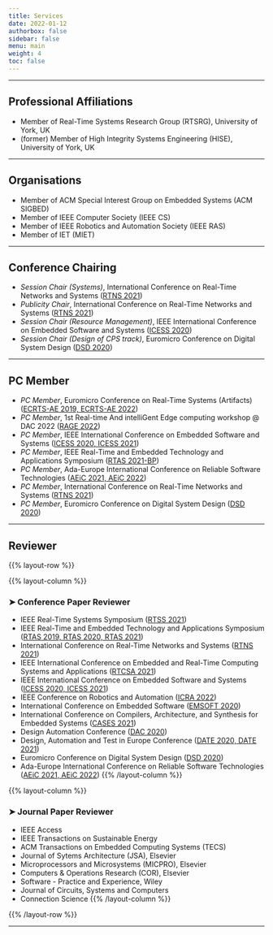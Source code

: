 ```yaml
---
title: Services
date: 2022-01-12
authorbox: false
sidebar: false
menu: main
weight: 4
toc: false
---
```


---

## Professional Affiliations

- Member of Real-Time Systems Research Group (RTSRG), University of York, UK
- (former) Member of High Integrity Systems Engineering (HISE), University of York, UK


---

## Organisations

- Member of ACM Special Interest Group on Embedded Systems (ACM SIGBED)
- Member of IEEE Computer Society (IEEE CS)
- Member of IEEE Robotics and Automation Society (IEEE RAS)
- Member of IET (MIET)


---

## Conference Chairing

- *Session Chair (Systems)*, International Conference on Real-Time Networks and Systems (<u>RTNS 2021</u>)
- *Publicity Chair*, International Conference on Real-Time Networks and Systems (<u>RTNS 2021</u>)
- *Session Chair (Resource Management)*, IEEE International Conference on Embedded Software and Systems (<u>ICESS 2020</u>)
- *Session Chair (Design of CPS track)*, Euromicro Conference on Digital System Design (<u>DSD 2020</u>)


---

## PC Member

- *PC Member*, Euromicro Conference on Real-Time Systems (Artifacts) (<u>ECRTS-AE 2019, ECRTS-AE 2022</u>)
- *PC Member*, 1st Real-time And intelliGent Edge computing workshop @ DAC 2022 (<u>RAGE 2022</u>)
- *PC Member*, IEEE International Conference on Embedded Software and Systems (<u>ICESS 2020, ICESS 2021</u>)
- *PC Member*, IEEE Real-Time and Embedded Technology and Applications Symposium (<u>RTAS 2021-BP</u>) 
- *PC Member*, Ada-Europe International Conference on Reliable Software Technologies  (<u>AEiC 2021, AEiC 2022</u>)
- *PC Member*, International Conference on Real-Time Networks and Systems (<u>RTNS 2021</u>)
- *PC Member*, Euromicro Conference on Digital System Design (<u>DSD 2020</u>)


---

## Reviewer

{{% layout-row %}}

{{% layout-column %}}
### ➤ Conference Paper Reviewer

- IEEE Real-Time Systems Symposium (<u>RTSS 2021</u>)
- IEEE Real-Time and Embedded Technology and Applications Symposium (<u>RTAS 2019, RTAS 2020, RTAS 2021</u>)
- International Conference on Real-Time Networks and Systems (<u>RTNS 2021</u>)
- IEEE International Conference on Embedded and Real-Time Computing Systems and Applications (<u>RTCSA 2021</u>)
- IEEE International Conference on Embedded Software and Systems (<u>ICESS 2020, ICESS 2021</u>)
- IEEE Conference on Robotics and Automation (<u>ICRA 2022</u>) 
- International Conference on Embedded Software (<u>EMSOFT 2020</u>)
- International Conference on Compilers, Architecture, and Synthesis for Embedded Systems (<u>CASES 2021</u>)
- Design Automation Conference (<u>DAC 2020</u>)
- Design, Automation and Test in Europe Conference (<u>DATE 2020, DATE 2021</u>)
- Euromicro Conference on Digital System Design (<u>DSD 2020</u>)
- Ada-Europe International Conference on Reliable Software Technologies (<u>AEiC 2021, AEiC 2022</u>)
{{% /layout-column %}}

{{% layout-column %}}
### ➤ Journal Paper Reviewer

- IEEE Access
- IEEE Transactions on Sustainable Energy
- ACM Transactions on Embedded Computing Systems (TECS)
- Journal of Sytems Architecture (JSA), Elsevier
- Microprocessors and Microsystems (MICPRO), Elsevier
- Computers & Operations Research (COR), Elsevier
- Software - Practice and Experience, Wiley
- Journal of Circuits, Systems and Computers
- Connection Science
{{% /layout-column %}}

{{% /layout-row %}}

---
